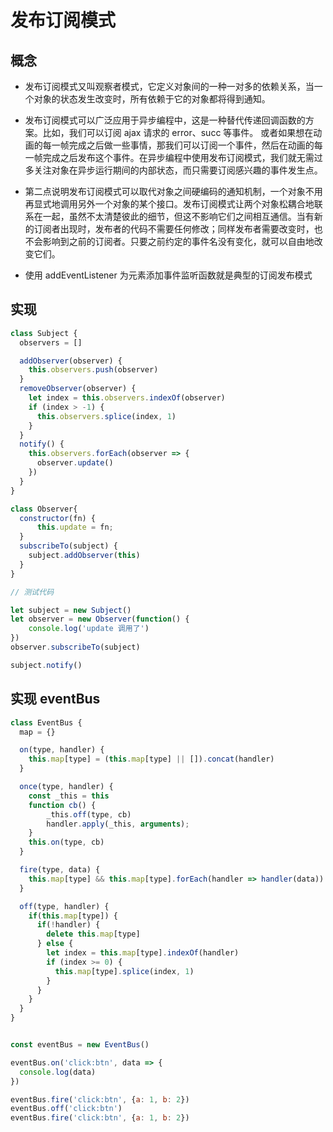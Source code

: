 # 发布订阅模式

## 概念

* 发布订阅模式又叫观察者模式，它定义对象间的一种一对多的依赖关系，当一个对象的状态发生改变时，所有依赖于它的对象都将得到通知。

* 发布订阅模式可以广泛应用于异步编程中，这是一种替代传递回调函数的方案。比如，我们可以订阅 ajax 请求的 error、succ 等事件。 或者如果想在动画的每一帧完成之后做一些事情，那我们可以订阅一个事件，然后在动画的每一帧完成之后发布这个事件。在异步编程中使用发布订阅模式，我们就无需过多关注对象在异步运行期间的内部状态，而只需要订阅感兴趣的事件发生点。

* 第二点说明发布订阅模式可以取代对象之间硬编码的通知机制，一个对象不用再显式地调用另外一个对象的某个接口。发布订阅模式让两个对象松耦合地联系在一起，虽然不太清楚彼此的细节，但这不影响它们之间相互通信。当有新的订阅者出现时，发布者的代码不需要任何修改；同样发布者需要改变时，也不会影响到之前的订阅者。只要之前约定的事件名没有变化，就可以自由地改变它们。

* 使用 addEventListener 为元素添加事件监听函数就是典型的订阅发布模式

## 实现

```js
class Subject {
  observers = []

  addObserver(observer) {
    this.observers.push(observer)
  }
  removeObserver(observer) {
    let index = this.observers.indexOf(observer)
    if (index > -1) {
      this.observers.splice(index, 1)
    }
  }
  notify() {
    this.observers.forEach(observer => {
      observer.update()
    })
  }
}

class Observer{
  constructor(fn) {
      this.update = fn;
  }
  subscribeTo(subject) {
    subject.addObserver(this)
  }
}

// 测试代码

let subject = new Subject()
let observer = new Observer(function() {
    console.log('update 调用了')
})
observer.subscribeTo(subject)

subject.notify()
```

## 实现 eventBus

```js
class EventBus {
  map = {} 

  on(type, handler) {
    this.map[type] = (this.map[type] || []).concat(handler)
  }

  once(type, handler) {
    const _this = this
    function cb() {
        _this.off(type, cb)
        handler.apply(_this, arguments);
    }
    this.on(type, cb)
  }

  fire(type, data) {
    this.map[type] && this.map[type].forEach(handler => handler(data))
  }

  off(type, handler) {
    if(this.map[type]) {
      if(!handler) {
        delete this.map[type]
      } else {
        let index = this.map[type].indexOf(handler)
        if (index >= 0) {
          this.map[type].splice(index, 1)
        }
      }
    }
  }
}


const eventBus = new EventBus()

eventBus.on('click:btn', data => {
  console.log(data)
})

eventBus.fire('click:btn', {a: 1, b: 2})
eventBus.off('click:btn')
eventBus.fire('click:btn', {a: 1, b: 2})
```
